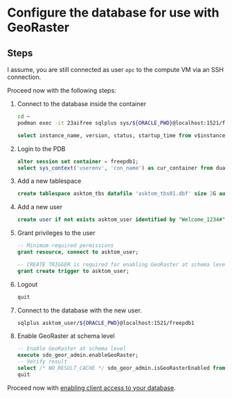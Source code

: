# Configure the database for use with GeoRaster

## Steps

I assume, you are still connected as user `opc` to the compute VM via an SSH connection.

Proceed now with the following steps:

1. Connect to the database inside the container

   ```sh
   cd ~
   podman exec -it 23aifree sqlplus sys/${ORACLE_PWD}@localhost:1521/free as sysdba
   ```

   ```sql
   select instance_name, version, status, startup_time from v$instance;
   ```

2. Login to the PDB

   ```sql
   alter session set container = freepdb1;
   select sys_context('userenv', 'con_name') as cur_container from dual;
   ```

3. Add a new tablespace

   ```sql
   create tablespace asktom_tbs datafile 'asktom_tbs01.dbf' size 2G autoextend on next 50M maxsize 5G;
   ```

4. Add a new user

   ```sql
   create user if not exists asktom_user identified by "Welcome_1234#" default tablespace asktom_tbs temporary tablespace temp quota unlimited on asktom_tbs;
   ```

5. Grant privileges to the user

   ```sql
   -- Minimum required permissions
   grant resource, connect to asktom_user;

   -- CREATE TRIGGER is required for enabling GeoRaster at schema level
   grant create trigger to asktom_user;
   ```

6. Logout

   ```sql
   quit
   ```

7. Connect to the database with the new user.

   ```sh
   sqlplus asktom_user/${ORACLE_PWD}@localhost:1521/freepdb1
   ```

8. Enable GeoRaster at schema level

   ```sql
   -- Enable GeoRaster at schema level
   execute sdo_geor_admin.enableGeoRaster;
   -- Verify result
   select /* NO_RESULT_CACHE */ sdo_geor_admin.isGeoRasterEnabled from dual;
   quit
   ```

Proceed now with [enabling client access to your database](./03-open_ports.md).
